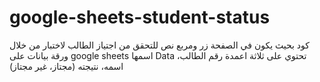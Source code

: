 # google-sheets-student-status
كود بحيث يكون في الصفحة زر ومربع نص للتحقق من اجتياز الطالب لاختبار من خلال ورقة بيانات على google sheets اسمها Data تحتوي على ثلاثة اعمدة رقم الطالب، اسمه، نتيجته (مجتاز، غير مجتاز)
